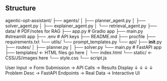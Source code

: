 ## Structure

agentic-opt-assistant/
├── agents/
│   ├── planner_agent.py
│   ├── solver_agent.py
│   ├── explainer_agent.py
│   └── retrieval_agent.py
├── data/                  # PDF/notes for RAG
├── app.py                 # Gradio app
├── main.py                #streamlit app
├── .env                   # API keys
├── README.md
├── procfile
├── requirements.txt
└── utils/
    └── prompt_templates.py
└── api/
    ├── __init__.py
    ├── routes/
    │   ├── planner.py
    │   ├── solver.py
    └── main.py  # FastAPI app
├── templates/              ← HTML files go here
│   └── index.html
└── static/                 ← CSS/JS/images here
    └── style.css
    └── script.js
    


User Input → Form Submission → API Calls → Results Display
     ↓              ↓              ↓            ↓
Problem Desc → FastAPI Endpoints → Real Data → Interactive UI
